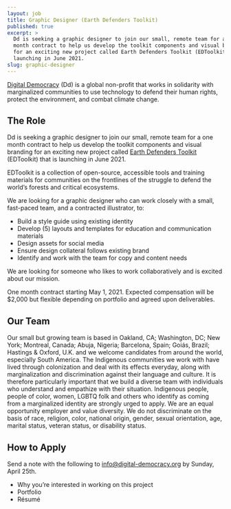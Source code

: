 ```yaml
---
layout: job
title: Graphic Designer (Earth Defenders Toolkit)
published: true
excerpt: >
  Dd is seeking a graphic designer to join our small, remote team for a one
  month contract to help us develop the toolkit components and visual branding
  for an exciting new project called Earth Defenders Toolkit (EDToolkit) that is
  launching in June 2021. 
slug: graphic-designer
---
```

[Digital Democracy](https://www.digital-democracy.org/) (Dd) is a global non-profit that works in solidarity with marginalized communities to use technology to defend their human rights, protect the environment, and combat climate change. 

## The Role 

Dd is seeking a graphic designer to join our small, remote team for a one month contract to help us develop the toolkit components and visual branding for an exciting new project called [Earth Defenders Toolkit](https://www.earthdefenderstoolkit.com/) (EDToolkit) that is launching in June 2021. 

EDToolkit is a collection of open-source, accessible tools and training materials for communities on the frontlines of the struggle to defend the world’s forests and critical ecosystems.

We are looking for a graphic designer who can work closely with a small, fast-paced team, and a contracted illustrator, to:

* Build a style guide using existing identity
* Develop (5) layouts and templates for education and communication materials
* Design assets for social media
* Ensure design collateral follows existing brand
* Identify and work with the team for copy and content needs

We are looking for someone who likes to work collaboratively and is excited about our mission. 

One month contract starting May 1, 2021. Expected compensation will be $2,000 but flexible depending on portfolio and agreed upon deliverables.

## Our Team

Our small but growing team is based in Oakland, CA; Washington, DC; New York; Montreal, Canada; Abuja, Nigeria; Barcelona, Spain; Goiás, Brazil; Hastings & Oxford, U.K. and we welcome candidates from around the world, especially South America. The Indigenous communities we work with have lived through colonization and deal with its effects everyday, along with marginalization and discrimination against their language and culture. It is therefore particularly important that we build a diverse team with individuals who understand and empathize with their situation. Indigenous people, people of color, women, LGBTQ folk and others who identify as coming from a marginalized identity are strongly urged to apply. We are an equal opportunity employer and value diversity. We do not discriminate on the basis of race, religion, color, national origin, gender, sexual orientation, age, marital status, veteran status, or disability status.

## How to Apply

Send a note with the following to [info@digital-democracy.org](mailto:info@digital-democracy.org) by Sunday, April 25th. 

* Why you’re interested in working on this project 
* Portfolio 
* Résumé